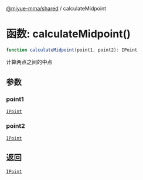 [@miyue-mma/shared](../index.md) / calculateMidpoint

# 函数: calculateMidpoint()

```ts
function calculateMidpoint(point1, point2): IPoint
```

计算两点之间的中点

## 参数

### point1

[`IPoint`](../interfaces/IPoint.md)

### point2

[`IPoint`](../interfaces/IPoint.md)

## 返回

[`IPoint`](../interfaces/IPoint.md)
